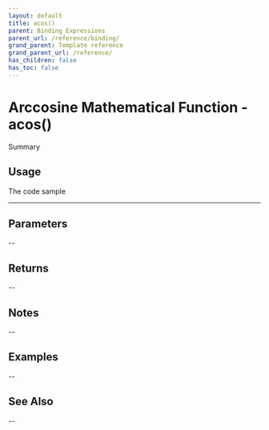 ```yaml
---
layout: default
title: acos()
parent: Binding Expressions
parent_url: /reference/binding/
grand_parent: Template reference
grand_parent_url: /reference/
has_children: false
has_toc: false
---
```


# Arccosine Mathematical Function - acos()

Summary

## Usage

 The code sample

---

## Parameters

--

## Returns 

--

## Notes


-- 

## Examples


--


## See Also


--

